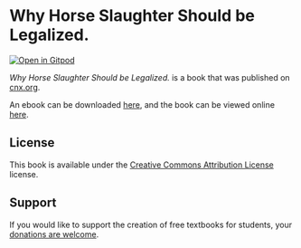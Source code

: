 # Why Horse Slaughter Should be Legalized.

[![Open in Gitpod](https://gitpod.io/button/open-in-gitpod.svg)](https://gitpod.io/from-referrer/)

_Why Horse Slaughter Should be Legalized._ is a book that was published on [cnx.org](https://cnx.org/).

An ebook can be downloaded [here](https://github.com/cnx-user-books/cnxbook-why-horse-slaughter-should-be-legalized/releases/latest), and the book can be viewed online [here](https://github.com/cnx-user-books/cnxbook-why-horse-slaughter-should-be-legalized/releases/latest).

## License
This book is available under the [Creative Commons Attribution License](./LICENSE) license.

## Support
If you would like to support the creation of free textbooks for students, your [donations are welcome](https://riceconnect.rice.edu/donation/support-openstax-banner).
